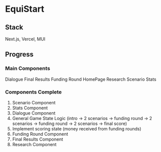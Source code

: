 # EquiStart

## Stack
Next.js, Vercel, MUI


## Progress

### Main Components
Dialogue
Final Results
Funding Round
HomePage
Research
Scenario
Stats

### Components Complete
1. Scenario Component
2. Stats Component
3. Dialogue Component
4. General Game State Logic (intro -> 2 scenarios -> funding round -> 2 scenarios -> funding round -> 2 scenarios -> final score)
5. Implement scoring state (money received from funding rounds)
6. Funding Round Component
7. Final Results Component
8. Research Component

